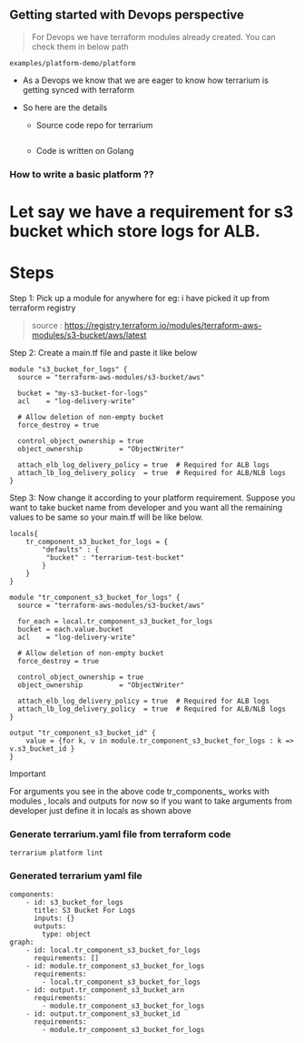 ## Getting started with Devops perspective

> For Devops we have terraform modules already created. You can check them in below path

```
examples/platform-demo/platform
```

- As a Devops we know that we are eager to know how terrarium is getting synced with terraform 

- So here are the details 

    - Source code repo for terrarium

        ```
        ```

    - Code is written on Golang




### How to write a basic platform ??

# Let say we have a requirement for s3 bucket which store logs for ALB.

# Steps

Step 1: Pick up a module for anywhere for eg: i have picked it up from terraform registry
> source : https://registry.terraform.io/modules/terraform-aws-modules/s3-bucket/aws/latest

Step 2: Create a main.tf file and paste it like below

```
module "s3_bucket_for_logs" {
  source = "terraform-aws-modules/s3-bucket/aws"

  bucket = "my-s3-bucket-for-logs"
  acl    = "log-delivery-write"

  # Allow deletion of non-empty bucket
  force_destroy = true

  control_object_ownership = true
  object_ownership         = "ObjectWriter"

  attach_elb_log_delivery_policy = true  # Required for ALB logs
  attach_lb_log_delivery_policy  = true  # Required for ALB/NLB logs
}
```

Step 3: Now change it according to your platform requirement. Suppose you want to take bucket name from developer and you want all the remaining values to be same so your main.tf will be like below.

```
locals{
    tr_component_s3_bucket_for_logs = {
        "defaults" : {
         "bucket" : "terrarium-test-bucket"
        }
    }
}

module "tr_component_s3_bucket_for_logs" {
  source = "terraform-aws-modules/s3-bucket/aws"

  for_each = local.tr_component_s3_bucket_for_logs
  bucket = each.value.bucket
  acl    = "log-delivery-write"

  # Allow deletion of non-empty bucket
  force_destroy = true

  control_object_ownership = true
  object_ownership         = "ObjectWriter"

  attach_elb_log_delivery_policy = true  # Required for ALB logs
  attach_lb_log_delivery_policy  = true  # Required for ALB/NLB logs
}

output "tr_component_s3_bucket_id" {
    value = {for k, v in module.tr_component_s3_bucket_for_logs : k => v.s3_bucket_id }
}
```
> [!IMPORTANT]
> For arguments you see in the above code  tr_components_ works with modules , locals and outputs for now so if you want to take arguments from developer just define it in locals  as shown  above 

### Generate terrarium.yaml file from terraform code

```
terrarium platform lint
```

### Generated terrarium yaml file 

```
components:
    - id: s3_bucket_for_logs
      title: S3 Bucket For Logs
      inputs: {}
      outputs:
        type: object
graph:
    - id: local.tr_component_s3_bucket_for_logs
      requirements: []
    - id: module.tr_component_s3_bucket_for_logs
      requirements:
        - local.tr_component_s3_bucket_for_logs
    - id: output.tr_component_s3_bucket_arn
      requirements:
        - module.tr_component_s3_bucket_for_logs
    - id: output.tr_component_s3_bucket_id
      requirements:
        - module.tr_component_s3_bucket_for_logs

```